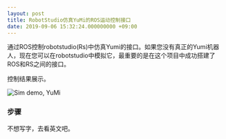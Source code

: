 ```yaml
---
layout: post
title: RobotStudio仿真YuMi的ROS运动控制接口
date: 2019-09-06 15:32:24.000000000 +09:00
---
```


<p>
通过ROS控制robotstudio(Rs)中仿真Yumi的接口。如果您没有真正的Yumi机器人，现在您可以在robotstudio中模拟它，最重要的是在这个项目中成功搭建了ROS和RS之间的接口。
</p>

<p>
控制结果展示。
</p>

<p>
<img src="https://honghaolyu.github.io/assets/images/posts/4-1.gif" alt="Sim demo, YuMi"/>
</p>

### 步骤
不想写字，去看英文吧。
